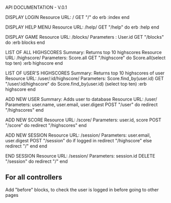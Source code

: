 API DOCUMENTATION - V.0.1

DISPLAY LOGIN
Resource URL: /
GET "/" do
  erb :index
end

DISPLAY HELP MENU
Resource URL: /help/
GET "/help" do
  erb :help
end

DISPLAY GAME
Resource URL: /blocks/
Parameters : User.id
GET "/blocks" do
  :erb blocks
end

LIST OF ALL HIGHSCORES Summary: Returns top 10 highscores
Resource URL: /highscore/
Parameters: Score.all
GET "/highscore" do
  Score.all(select top ten)
  :erb highscore
end

LIST OF USER'S HIGHSCORES Summary: Returns top 10 highscores of user
Resource URL: /user/:id/highscore/
Parameters: Score.find_by(user.id)
GET "/user/:id/highscore" do
  Score.find_by(user.id) (select top ten)
  :erb highscore
end

ADD NEW USER Summary: Adds user to database
Resource URL: /user/
Parameters: user.name, user.email, user.digest
POST "/user" do
  redirect "/highscores"
end

ADD NEW SCORE
Resource URL: /score/
Parameters: user.id, score
POST "/score" do
  redirect "/highscores"
end

ADD NEW SESSION
Resource URL: /session/
Parameters: user.email, user.digest
POST "/session" do
  if logged in
    redirect "/highscore"
  else
    redirect "/"
  end
end

END SESSION
Resource URL: /session/
Parameters: session.id
DELETE "/session" do
  redirect "/"
end

## For all controllers
Add "before" blocks, to check the user is logged in before going to other pages
